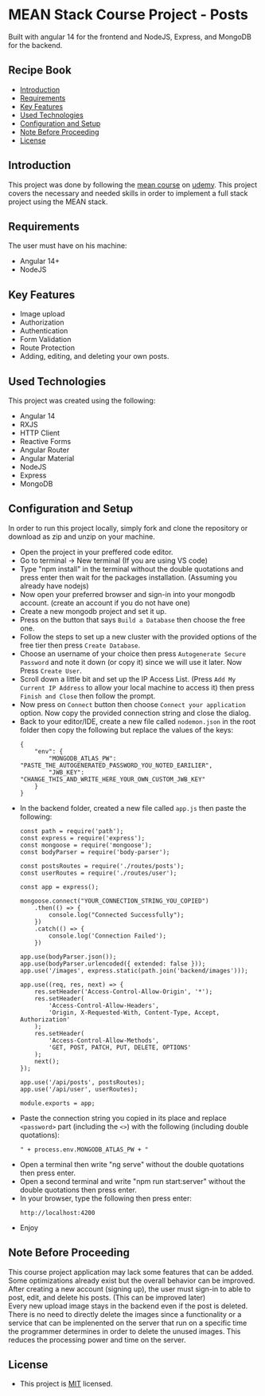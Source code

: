 # MEAN Stack Course Project - Posts

Built with angular 14 for the frontend and NodeJS, Express, and MongoDB for the backend.

Recipe Book
----

* [Introduction](#introduction)
* [Requirements](#requirements)
* [Key Features](#key-features)
* [Used Technologies](#used-technologies)
* [Configuration and Setup](#configuration-and-setup)
* [Note Before Proceeding](#note-before-proceeding)
* [License](#license)

## Introduction
This project was done by following the [mean course](https://www.udemy.com/course/angular-2-and-nodejs-the-practical-guide/) on [udemy](https://www.udemy.com/). This project covers the necessary and needed skills in order to implement a full stack project using the MEAN stack.

## Requirements
The user must have on his machine:
- Angular 14+
- NodeJS

## Key Features
- Image upload
- Authorization
- Authentication
- Form Validation
- Route Protection
- Adding, editing, and deleting your own posts.

## Used Technologies
This project was created using the following:

- Angular 14
- RXJS
- HTTP Client 
- Reactive Forms
- Angular Router
- Angular Material
- NodeJS
- Express
- MongoDB

## Configuration and Setup
In order to run this project locally, simply fork and clone the repository or download as zip and unzip on your machine.
- Open the project in your preffered code editor.
- Go to terminal -> New terminal (If you are using VS code)
- Type "npm install" in the terminal without the double quotations and press enter then wait for the packages installation. (Assuming you already have nodejs)
- Now open your preferred browser and sign-in into your mongodb account. (create an account if you do not have one)
- Create a new mongodb project and set it up.
- Press on the button that says ``Build a Database`` then choose the free one.
- Follow the steps to set up a new cluster with the provided options of the free tier then press ``Create Database``.
- Choose an username of your choice then press ``Autogenerate Secure Password`` and note it down (or copy it) since we will use it later. Now Press ``Create User``.
- Scroll down a little bit and set up the IP Access List. (Press ``Add My Current IP Address`` to allow your local machine to access it) then press ``Finish and Close`` then follow the prompt.
- Now press on ``Connect`` button then choose ``Connect your application`` option. Now copy the provided connection string and close the dialog.
- Back to your editor/IDE, create a new file called ``nodemon.json`` in the root folder then copy the following but replace the values of the keys:
    ```
    {
        "env": {
            "MONGODB_ATLAS_PW": "PASTE_THE_AUTOGENERATED_PASSWORD_YOU_NOTED_EARILIER",
            "JWB_KEY": "CHANGE_THIS_AND_WRITE_HERE_YOUR_OWN_CUSTOM_JWB_KEY"
        }
    }
    ```
- In the backend folder, created a new file called ``app.js`` then paste the following:
    ```
    const path = require('path');
    const express = require('express');
    const mongoose = require('mongoose');
    const bodyParser = require('body-parser');

    const postsRoutes = require('./routes/posts');
    const userRoutes = require('./routes/user');

    const app = express();

    mongoose.connect("YOUR_CONNECTION_STRING_YOU_COPIED")
        .then(() => {
            console.log("Connected Successfully");
        })
        .catch(() => {
            console.log('Connection Failed');
        })

    app.use(bodyParser.json());
    app.use(bodyParser.urlencoded({ extended: false }));
    app.use('/images', express.static(path.join('backend/images')));

    app.use((req, res, next) => {
        res.setHeader('Access-Control-Allow-Origin', '*');
        res.setHeader(
            'Access-Control-Allow-Headers',
            'Origin, X-Requested-With, Content-Type, Accept, Authorization'
        );
        res.setHeader(
            'Access-Control-Allow-Methods',
            'GET, POST, PATCH, PUT, DELETE, OPTIONS'
        );
        next();
    });

    app.use('/api/posts', postsRoutes);
    app.use('/api/user', userRoutes);

    module.exports = app;
    ```
- Paste the connection string you copied in its place and replace ``<password>`` part (including the ``<>``) with the following (including double quotations):
    ```
    " + process.env.MONGODB_ATLAS_PW + "
    ```
- Open a terminal then write "ng serve" without the double quotations then press enter.
- Open a second terminal and write "npm run start:server" without the double quotations then press enter.
- In your browser, type the following then press enter:
    ```
    http://localhost:4200
    ```
- Enjoy

## Note Before Proceeding
This course project application may lack some features that can be added. Some optimizations already exist but the overall behavior can be improved.  
After creating a new account (signing up), the user must sign-in to able to post, edit, and delete his posts. (This can be improved later)  
Every new upload image stays in the backend even if the post is deleted. There is no need to directly delete the images since a functionality or a service that can be implenented on the server that run on a specific time the programmer determines in order to delete the unused images. This reduces the processing power and time on the server.

## License
- This project is [MIT](https://github.com/Hussein-AlSayyed/Posts/blob/main/LICENSE.md) licensed.